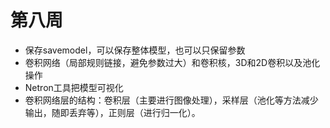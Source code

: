 # 第八周

+ 保存savemodel，可以保存整体模型，也可以只保留参数
+ 卷积网络（局部规则链接，避免参数过大）和卷积核，3D和2D卷积以及池化操作
+ Netron工具把模型可视化
+ 卷积网络层的结构：卷积层（主要进行图像处理），采样层（池化等方法减少输出，随即丢弃等），正则层（进行归一化）。